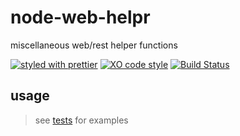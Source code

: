 # node-web-helpr

miscellaneous web/rest helper functions

[![styled with prettier](https://img.shields.io/badge/styled_with-prettier-ff69b4.svg)](https://github.com/prettier/prettier)
[![XO code style](https://img.shields.io/badge/code_style-XO-5ed9c7.svg)](https://github.com/sindresorhus/xo)
[![Build Status](https://travis-ci.org/kerzcorp/node-web-helpr.svg?branch=master)](https://travis-ci.org/kerzcorp/node-web-helpr)

## usage


> see [tests](test) for examples
